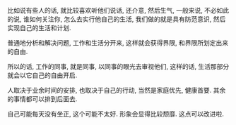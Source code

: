 比如说有些人的话, 就比较喜欢听他们说话, 还介意, 然后生气, 一般来说, 不必如此的说, 谁如何关注你, 怎么去实行他自己的生活, 我们做的就是具有防范意识, 然后实现自己的生活和计划.

普通地分析和解决问题, 工作和生活分开来, 这样就会获得界限, 和界限所划定出来的自由.

所以的话, 工作的同事, 就是同事, 以同事的眼光去审视他们, 这样的话, 生活那部分就会以它自己的自由开启.

人取决于业余时间的安排, 也取决于自己的行动, 当然是家庭优先, 健康首要. 其余的事情都可以排到后面去.

自己可能每天没有坐正, 这个可能不太好. 形象会显得比较颓靡. 这点可以改进啦.